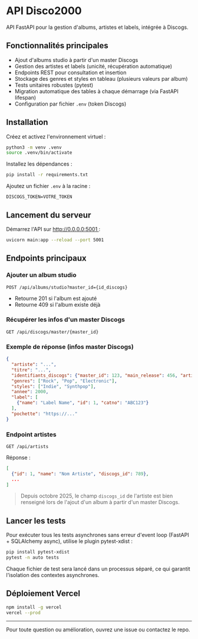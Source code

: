 # API Disco2000

API FastAPI pour la gestion d'albums, artistes et labels, intégrée à Discogs.

## Fonctionnalités principales
- Ajout d'albums studio à partir d'un master Discogs
- Gestion des artistes et labels (unicité, récupération automatique)
- Endpoints REST pour consultation et insertion
- Stockage des genres et styles en tableau (plusieurs valeurs par album)
- Tests unitaires robustes (pytest)
- Migration automatique des tables à chaque démarrage (via FastAPI lifespan)
- Configuration par fichier `.env` (token Discogs)

## Installation

Créez et activez l'environnement virtuel :
```bash
python3 -m venv .venv
source .venv/bin/activate
```

Installez les dépendances :
```bash
pip install -r requirements.txt
```

Ajoutez un fichier `.env` à la racine :
```
DISCOGS_TOKEN=VOTRE_TOKEN
```

## Lancement du serveur

Démarrez l'API sur http://0.0.0.0:5001 :
```bash
uvicorn main:app --reload --port 5001
```

## Endpoints principaux

### Ajouter un album studio
```
POST /api/albums/studio?master_id={id_discogs}
```
- Retourne 201 si l'album est ajouté
- Retourne 409 si l'album existe déjà

### Récupérer les infos d'un master Discogs
```
GET /api/discogs/master/{master_id}
```


### Exemple de réponse (infos master Discogs)
```json
{
  "artiste": "...",
  "titre": "...",
  "identifiants_discogs": {"master_id": 123, "main_release": 456, "artist_id": 789},
  "genres": ["Rock", "Pop", "Electronic"],
  "styles": ["Indie", "Synthpop"],
  "annee": 2000,
  "label": [
    {"name": "Label Name", "id": 1, "catno": "ABC123"}
  ],
  "pochette": "https://..."
}
```

### Endpoint artistes
```
GET /api/artists
```
Réponse :
```json
[
  {"id": 1, "name": "Nom Artiste", "discogs_id": 789},
  ...
]
```

> Depuis octobre 2025, le champ `discogs_id` de l'artiste est bien renseigné lors de l'ajout d'un album à partir d'un master Discogs.


## Lancer les tests

Pour exécuter tous les tests asynchrones sans erreur d'event loop (FastAPI + SQLAlchemy async), utilise le plugin pytest-xdist :

```bash
pip install pytest-xdist
pytest -n auto tests
```

Chaque fichier de test sera lancé dans un processus séparé, ce qui garantit l'isolation des contextes asynchrones.

## Déploiement Vercel

```bash
npm install -g vercel
vercel --prod
```

---

Pour toute question ou amélioration, ouvrez une issue ou contactez le repo.
